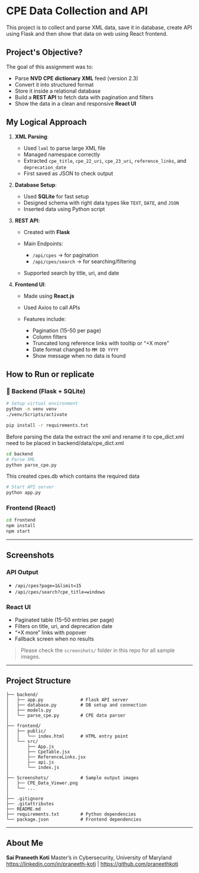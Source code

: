 #  CPE Data Collection and API
This project is to collect and parse XML data, save it in database, create API using Flask and then show that data on web using React frontend.


## Project's Objective?

The goal of this assignment was to:

* Parse **NVD CPE dictionary XML** feed (version 2.3)
* Convert it into structured format
* Store it inside a relational database
* Build a **REST API** to fetch data with pagination and filters
* Show the data in a clean and responsive **React UI**


## My Logical Approach

1. **XML Parsing**:

   * Used `lxml` to parse large XML file
   * Managed namespace correctly
   * Extracted `cpe_title`, `cpe_22_uri`, `cpe_23_uri`, `reference_links`, and `deprecation_date`
   * First saved as JSON to check output

2. **Database Setup**:

   * Used **SQLite** for fast setup
   * Designed schema with right data types like `TEXT`, `DATE`, and `JSON`
   * Inserted data using Python script

3. **REST API**:

   * Created with **Flask**
   * Main Endpoints:

     * `/api/cpes` → for pagination
     * `/api/cpes/search` → for searching/filtering
   * Supported search by title, uri, and date

4. **Frontend UI**:

   * Made using **React.js**
   * Used Axios to call APIs
   * Features include:

     * Pagination (15–50 per page)
     * Column filters
     * Truncated long reference links with tooltip or “+X more”
     * Date format changed to `MM DD YYYY`
     * Show message when no data is found




## How to Run or replicate

### 🔧 Backend (Flask + SQLite)

```bash
# Setup virtual environment
python -m venv venv
./venv/Scripts/activate

pip install -r requirements.txt
```
Before parsing the data the extract the xml and rename it to cpe_dict.xml need to be placed in backend/data/cpe_dict.xml
```bash
cd backend
# Parse XML
python parse_cpe.py
```
This created cpes.db which contains the required data

```bash
# Start API server
python app.py
```

### Frontend (React)

```bash
cd frontend
npm install
npm start
```

---

## Screenshots

### API Output

* `/api/cpes?page=1&limit=15`
* `/api/cpes/search?cpe_title=windows`

### React UI

* Paginated table (15–50 entries per page)
* Filters on title, uri, and deprecation date
* “+X more” links with popover
* Fallback screen when no results

> Please check the `screenshots/` folder in this repo for all sample images.

---

## Project Structure

```
├── backend/
│   ├── app.py              # Flask API server
│   ├── database.py         # DB setup and connection
│   ├── models.py           
│   └── parse_cpe.py        # CPE data parser
│
├── frontend/
│   ├── public/
│   │   └── index.html      # HTML entry point
│   └── src/
│       ├── App.js
│       ├── CpeTable.jsx
│       ├── ReferenceLinks.jsx
│       ├── api.js
│       └── index.js
│
├── Screenshots/            # Sample output images
│   ├── CPE_Data_Viewer.png
│   └── ...
│
├── .gitignore
├── .gitattributes
├── README.md
├── requirements.txt        # Python dependencies
└── package.json            # Frontend dependencies
```
---

## About Me

**Sai Praneeth Koti**
Master’s in Cybersecurity, University of Maryland
https://linkedin.com/in/praneeth-koti | https://github.com/praneethkoti
